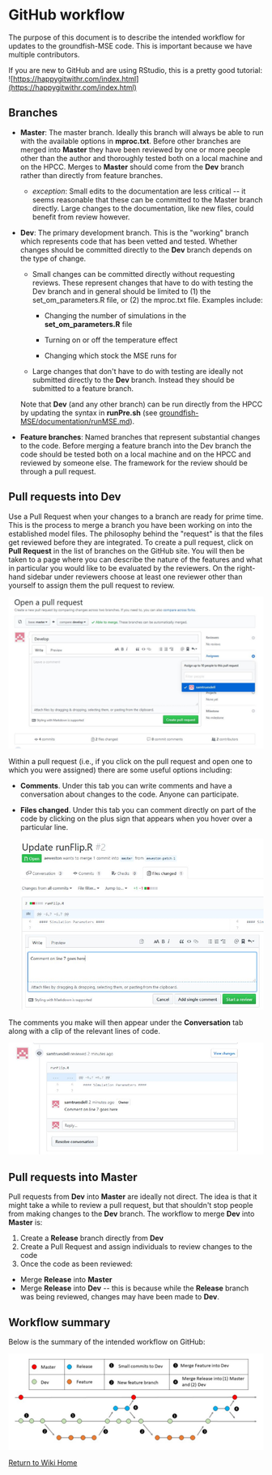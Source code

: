 

# GitHub workflow

The purpose of this document is to describe the intended workflow for updates to the groundfish-MSE code. This is important because we have multiple contributors.

If you are new to GitHub and are using RStudio, this is a pretty good tutorial: ![https://happygitwithr.com/index.html](https://happygitwithr.com/index.html)

## Branches

* **Master**: The master branch. Ideally this branch will always be able to run with the available options in **mproc.txt**. Before other branches are merged into **Master** they have been reviewed by one or more people other than the author and thoroughly tested both on a local machine and on the HPCC. Merges to **Master** should come from the **Dev** branch rather than directly from feature branches.

  * *exception*: Small edits to the documentation are less critical -- it seems reasonable that these can be committed to the Master branch directly. Large changes to the documentation, like new files, could benefit from review however.


* **Dev**: The primary development branch. This is the "working" branch which represents code that has been vetted and tested. Whether changes should be committed directly to the **Dev** branch depends on the type of change.

  * Small changes can be committed directly without requesting reviews. These represent changes that have to do with testing the Dev branch and in general should be limited to (1) the set_om_parameters.R file, or (2) the mproc.txt file. Examples include:

    * Changing the number of simulations in the **set_om_parameters.R** file

    * Turning on or off the temperature effect

    * Changing which stock the MSE runs for

  * Large changes that don't have to do with testing are ideally not submitted directly to the **Dev** branch. Instead they should be submitted to a feature branch.

  Note that **Dev** (and any other branch) can be run directly from the HPCC by updating the syntax in **runPre.sh** (see [groundfish-MSE/documentation/runMSE.md](runMSE.md)).

* **Feature branches**: Named branches that represent substantial changes to the code. Before merging a feature branch into the Dev branch the code should be tested both on a local machine and on the HPCC and reviewed by someone else. The framework for the review should be through a pull request.


## Pull requests into Dev
Use a Pull Request when your changes to a branch are ready for prime time. This is the process to merge a branch you have been working on into the established model files. The philosophy behind the "request" is that the files get reviewed before they are integrated. To create a pull request, click on **Pull Request** in the list of branches on the GitHub site. You will then be taken to a page where you can describe the nature of the features and what in particular you would like to be evaluated by the reviewers. On the right-hand sidebar under reviewers choose at least one reviewer other than yourself to assign them the pull request to review.

![gitHubWorkflow_openAssign](images/gitHubWorkflow_openAssign.JPG)

Within a pull request (i.e., if you click on the pull request and open one to which you were assigned) there are some useful options including:

* **Comments**. Under this tab you can write comments and have a conversation about changes to the code. Anyone can participate.

* **Files changed**. Under this tab you can comment directly on part of the code by clicking on the plus sign that appears when you hover over a particular line.

  ![gitHubWorkflow_openAssign](images/gitHubWorkflow_comment.JPG)

 The comments you make will then appear under the **Conversation** tab along with a clip of the relevant lines of code.

  ![gitHubWorkflow_openAssign](images/gitHubWorkflow_commentAssign.JPG)

## Pull requests into Master
Pull requests from **Dev** into **Master** are ideally not direct. The idea is that it might take a while to review a pull request, but that shouldn't stop people from making changes to the **Dev** branch. The workflow to merge **Dev** into **Master** is:

1. Create a **Release** branch directly from **Dev**
2. Create a Pull Request and assign individuals to review changes to the code
3. Once the code as been reviewed:
  * Merge **Release** into **Master**
  * Merge **Release** into **Dev** -- this is because while the **Release** branch was being reviewed, changes may have been made to **Dev**.

## Workflow summary
Below is the summary of the intended workflow on GitHub:

![gitHubWorkflow](images/gitHubWorkflow.jpg)


[Return to Wiki Home](https://github.com/thefaylab/groundfish-MSE/wiki)
